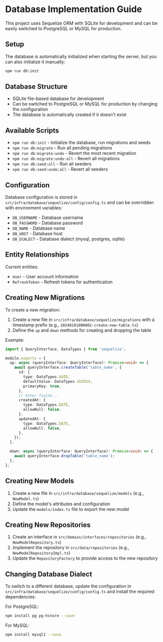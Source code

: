 # Database Implementation Guide

This project uses Sequelize ORM with SQLite for development and can be easily switched to PostgreSQL or MySQL for production.

## Setup

The database is automatically initialized when starting the server, but you can also initialize it manually:

```bash
npm run db:init
```

## Database Structure

- SQLite file-based database for development
- Can be switched to PostgreSQL or MySQL for production by changing the configuration
- The database is automatically created if it doesn't exist

## Available Scripts

- `npm run db:init` - Initialize the database, run migrations and seeds
- `npm run db:migrate` - Run all pending migrations
- `npm run db:migrate:undo` - Revert the most recent migration
- `npm run db:migrate:undo:all` - Revert all migrations
- `npm run db:seed:all` - Run all seeders
- `npm run db:seed:undo:all` - Revert all seeders

## Configuration

Database configuration is stored in `src/infra/database/sequelize/config/config.ts` and can be overridden with environment variables:

- `DB_USERNAME` - Database username
- `DB_PASSWORD` - Database password
- `DB_NAME` - Database name
- `DB_HOST` - Database host
- `DB_DIALECT` - Database dialect (mysql, postgres, sqlite)

## Entity Relationships

Current entities:
- `User` - User account information
- `RefreshToken` - Refresh tokens for authentication

## Creating New Migrations

To create a new migration:

1. Create a new file in `src/infra/database/sequelize/migrations` with a timestamp prefix (e.g., `20240101000002-create-new-table.ts`)
2. Define the `up` and `down` methods for creating and dropping the table

Example:

```typescript
import { QueryInterface, DataTypes } from 'sequelize';

module.exports = {
  up: async (queryInterface: QueryInterface): Promise<void> => {
    await queryInterface.createTable('table_name', {
      id: {
        type: DataTypes.UUID,
        defaultValue: DataTypes.UUIDV4,
        primaryKey: true,
      },
      // Other fields...
      createdAt: {
        type: DataTypes.DATE,
        allowNull: false,
      },
      updatedAt: {
        type: DataTypes.DATE,
        allowNull: false,
      },
    });
  },

  down: async (queryInterface: QueryInterface): Promise<void> => {
    await queryInterface.dropTable('table_name');
  },
};
```

## Creating New Models

1. Create a new file in `src/infra/database/sequelize/models` (e.g., `NewModel.ts`)
2. Define the model's attributes and configuration
3. Update the `models/index.ts` file to export the new model

## Creating New Repositories

1. Create an interface in `src/domain/interfaces/repositories` (e.g., `NewModelRepository.ts`)
2. Implement the repository in `src/data/repositories` (e.g., `NewModelRepositoryImpl.ts`)
3. Update the `RepositoryFactory` to provide access to the new repository

## Changing Database Dialect

To switch to a different database, update the configuration in `src/infra/database/sequelize/config/config.ts` and install the required dependencies:

For PostgreSQL:
```bash
npm install pg pg-hstore --save
```

For MySQL:
```bash
npm install mysql2 --save
``` 